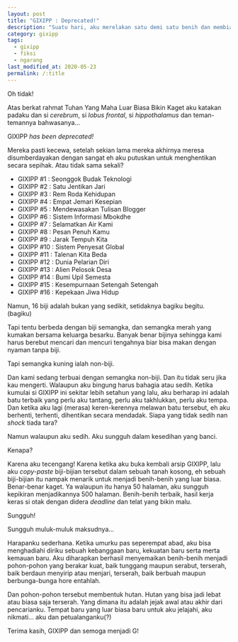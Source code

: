 ```yaml
---
layout: post
title: "GIXIPP : Deprecated!"
description: "Suatu hari, aku merelakan satu demi satu benih dan membiarkannya untuk mengakar. Semoga."
category: gixipp
tags:
  - gixipp
  - fiksi
  - ngarang
last_modified_at: 2020-05-23
permalink: /:title
---
```


Oh tidak!

Atas berkat rahmat Tuhan Yang Maha Luar Biasa Bikin Kaget aku katakan padaku dan si *cerebrum*, si *lobus frontal*, si *hippothalamus* dan teman-temannya bahwasanya...

GIXIPP *has been deprecated!*

Mereka pasti kecewa, setelah sekian lama mereka akhirnya meresa disumberdayakan dengan sangat eh aku putuskan untuk menghentikan secara sepihak. Atau tidak sama sekali?

- GIXIPP #1 : Seonggok Budak Teknologi
- GIXIPP #2 : Satu Jentikan Jari
- GIXIPP #3 : Rem Roda Kehidupan
- GIXIPP #4 : Empat Jemari Kesepian
- GIXIPP #5 : Mendewasakan Tulisan Blogger
- GIXIPP #6 : Sistem Informasi Mbokdhe
- GIXIPP #7 : Selamatkan Air Kami
- GIXIPP #8 : Pesan Penuh Kamu
- GIXIPP #9 : Jarak Tempuh Kita
- GIXIPP #10 : Sistem Penyesat Global
- GIXIPP #11 : Talenan Kita Beda
- GIXIPP #12 : Dunia Pelarian Diri
- GIXIPP #13 : Alien Pelosok Desa
- GIXIPP #14 : Bumi Upil Semesta
- GIXIPP #15 : Kesempurnaan Setengah Setengah
- GIXIPP #16 : Kepekaan Jiwa Hidup

Namun, 16 biji adalah bukan yang sedikit, setidaknya bagiku begitu. (bagiku)

Tapi tentu berbeda dengan biji semangka, dan semangka merah yang kumakan bersama keluarga besarku. Banyak benar bijinya sehingga kami harus berebut mencari dan mencuri tengahnya biar bisa makan dengan nyaman tanpa biji.

Tapi semangka kuning ialah non-biji.

Dan kami sedang terbuai dengan semangka non-biji. Dan itu tidak seru jika kau mengerti. Walaupun aku bingung harus bahagia atau sedih. Ketika kumulai si GIXIPP ini sekitar lebih setahun yang lalu, aku berharap ini adalah batu terbaik yang perlu aku tantang, perlu aku takhlukkan, perlu aku tempa. Dan ketika aku lagi (merasa) keren-kerennya melawan batu tersebut, eh aku berhenti, terhenti, dihentikan secara mendadak. Siapa yang tidak sedih nan *shock* tiada tara?

Namun walaupun aku sedih. Aku sungguh dalam kesedihan yang banci.

Kenapa?

Karena aku tecengang! Karena ketika aku buka kembali arsip GIXIPP, lalu aku *copy-paste* biji-bijian tersebut dalam sebuah tanah kosong, eh sebuah biji-bijian itu nampak menarik untuk menjadi benih-benih yang luar biasa. Benar-benar kaget. Ya walaupun itu hanya 50 halaman, aku sungguh kepikiran menjadikannya 500 halaman. Benih-benih terbaik, hasil kerja keras si otak dengan didera *deadline* dan telat yang bikin malu.

Sungguh!

Sungguh muluk-muluk maksudnya...

Harapanku sederhana. Ketika umurku pas seperempat abad, aku bisa menghadiahi diriku sebuah kebanggaan baru, kekuatan baru serta merta kemauan baru. Aku diharapkan berhasil menyemaikan benih-benih menjadi pohon-pohon yang berakar kuat, baik tunggang maupun serabut, terserah, baik berdaun menyirip atau menjari, terserah, baik berbuah maupun berbunga-bunga hore entahlah.

Dan pohon-pohon tersebut membentuk hutan. Hutan yang bisa jadi lebat atau biasa saja terserah. Yang dimana itu adalah jejak awal atau akhir dari pencarianku. Tempat baru yang luar biasa baru untuk aku jelajahi, aku nikmati... aku dan petualanganku(?)

Terima kasih, GIXIPP dan semoga menjadi G!
